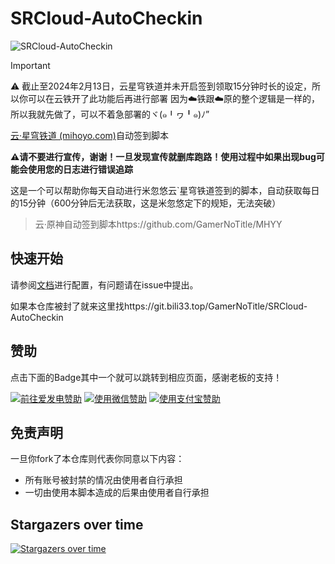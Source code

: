 # SRCloud-AutoCheckin

![SRCloud-AutoCheckin](https://socialify.git.ci/GamerNoTitle/SRCloud-AutoCheckin/image?forks=1&language=1&name=1&owner=1&stargazers=1&theme=Light)

> [!IMPORTANT]
> ⚠️ 截止至2024年2月13日，云星穹铁道并未开启签到领取15分钟时长的设定，所以你可以在云铁开了此功能后再进行部署
> 因为☁️铁跟☁️原的整个逻辑是一样的，所以我就先做了，可以不着急部署的ヾ(๑╹ヮ╹๑)ﾉ”

[云·星穹铁道 (mihoyo.com)](https://sr.mihoyo.com/cloud/#/)自动签到脚本

**⚠️请不要进行宣传，谢谢！一旦发现宣传就删库跑路！使用过程中如果出现bug可能会使用您的日志进行错误追踪**

这是一个可以帮助你每天自动进行米忽悠云`星穹铁道签到的脚本，自动获取每日的15分钟（600分钟后无法获取，这是米忽悠定下的规矩，无法突破）

> 云·原神自动签到脚本https://github.com/GamerNoTitle/MHYY

## 快速开始

请参阅[文档](https://bili33.top/posts/SRCloud-AutoCheckin-Manual/)进行配置，有问题请在issue中提出。

如果本仓库被封了就来这里找https://git.bili33.top/GamerNoTitle/SRCloud-AutoCheckin

## 赞助
点击下面的Badge其中一个就可以跳转到相应页面，感谢老板的支持！

<a href="https://afdian.net/@GamerNoTitle"><img src="https://img.shields.io/badge/%E7%88%B1%E5%8F%91%E7%94%B5-GamerNoTitle-%238e8cd8?style=for-the-badge" alt="前往爱发电赞助" width=auto height=auto border="0" /></a> <a href="https://cdn.jsdelivr.net/gh/GamerNoTitle/Picture-repo@master/img/Donate/WeChatPay.png"><img src="https://img.shields.io/badge/%E5%BE%AE%E4%BF%A1%E6%94%AF%E4%BB%98-GamerNoTitle-%2304BE02?style=for-the-badge" alt="使用微信赞助" width=auto height=auto border="0" /></a> <a href="https://cdn.jsdelivr.net/gh/GamerNoTitle/Picture-repo@master/img/Donate/AliPay.jpg"><img src="https://img.shields.io/badge/%E6%94%AF%E4%BB%98%E5%AE%9D%E6%94%AF%E4%BB%98-GamerNoTitle-%231678FF?style=for-the-badge" alt="使用支付宝赞助" width=auto height=auto border="0" /></a>

## 免责声明

一旦你fork了本仓库则代表你同意以下内容：

- 所有账号被封禁的情况由使用者自行承担
- 一切由使用本脚本造成的后果由使用者自行承担


## Stargazers over time

[![Stargazers over time](https://starchart.cc/GamerNoTitle/SRCloud-AutoCheckin.svg)](https://starchart.cc/GamerNoTitle/SRCloud-AutoCheckin)
